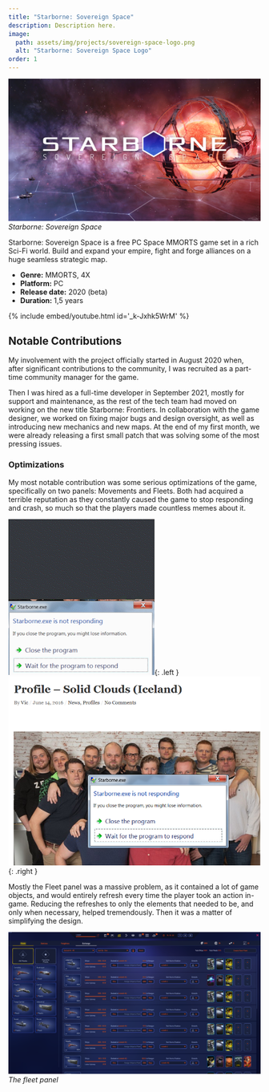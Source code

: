 ```yaml
---
title: "Starborne: Sovereign Space"
description: Description here.
image:
  path: assets/img/projects/sovereign-space-logo.png
  alt: "Starborne: Sovereign Space Logo"
order: 1
---
```


![Starborne: Sovereign Space Logo](assets/img/projects/sovereign-space-logo.png)
_Starborne: Sovereign Space_

Starborne: Sovereign Space is a free PC Space MMORTS game set in a rich Sci-Fi world. Build and expand your empire, fight and forge alliances on a huge seamless strategic map.

- **Genre:** MMORTS, 4X
- **Platform:** PC
- **Release date:** 2020 (beta)
- **Duration:** 1,5 years

{% include embed/youtube.html id='_k-Jxhk5WrM' %}

## Notable Contributions
My involvement with the project officially started in August 2020 when, after significant contributions to the community, I was recruited as a part-time community manager for the game.

Then I was hired as a full-time developer in September 2021, mostly for support and maintenance, as the rest of the tech team had moved on working on the new title Starborne: Frontiers. In collaboration with the game designer, we worked on fixing major bugs and design oversight, as well as introducing new mechanics and new maps. At the end of my first month, we were already releasing a first small patch that was solving some of the most pressing issues.

### Optimizations
My most notable contribution was some serious optimizations of the game, specifically on two panels: Movements and Fleets. Both had acquired a terrible reputation as they constantly caused the game to stop responding and crash, so much so that the players made countless memes about it.

![Not Responding Meme](/assets/img/projects/sovereign-space/meme.gif){: .left } 	
![Not Responding More Meme](/assets/img/projects/sovereign-space/meme.png){: .right }

Mostly the Fleet panel was a massive problem, as it contained a lot of game objects, and would entirely refresh every time the player took an action in-game. Reducing the refreshes to only the elements that needed to be, and only when necessary, helped tremendously. Then it was a matter of simplifying the design.

![The Fleet Panel](/assets/img/projects/sovereign-space/fleet-panel.png)
_The fleet panel_
